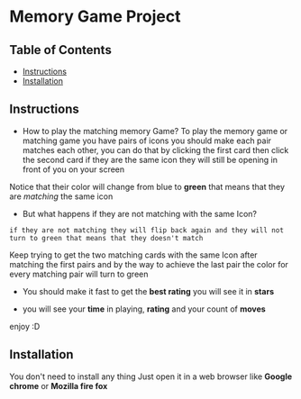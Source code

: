 # Memory Game Project

## Table of Contents

* [Instructions](#instructions)
* [Installation](#Installation)

## Instructions
* How to play the matching memory Game?
To play the memory game or matching game you have pairs of icons you should make each pair matches each other, you can do that by clicking the first card then click the second card if they are the same icon they will still be opening in front of you on your screen

Notice that their color will change from blue to **green** that means that they are _matching_ the same icon

* But what happens if they are not matching with the same Icon?
```
if they are not matching they will flip back again and they will not turn to green that means that they doesn't match
```
Keep trying to get the two matching cards with the same Icon
after matching the first pairs and by the way to achieve the last pair the color for every matching pair will turn to green

* You should make it fast to get the **best rating** you will see it in **stars**

* you will see your **time** in playing, **rating** and your count of **moves**

enjoy :D
## Installation
You don't need to install any thing Just open it in a web browser like **Google chrome** or **Mozilla fire fox**

